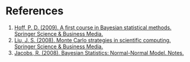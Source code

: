 # References

1. [Hoff, P. D. (2009). A first course in Bayesian statistical methods. Springer Science & Business Media.](A_First_Course_in_Bayesian_Statistical_Methods.pdf)
2. [Liu, J. S. (2008). Monte Carlo strategies in scientific computing. Springer Science & Business Media.](Monte-Carlo-Strategies-in-Scientific-Computing.pdf)
3. [Jacobs, R. (2008). Bayesian Statistics: Normal-Normal Model. Notes.](bayes_Normal_Normal.pdf)
